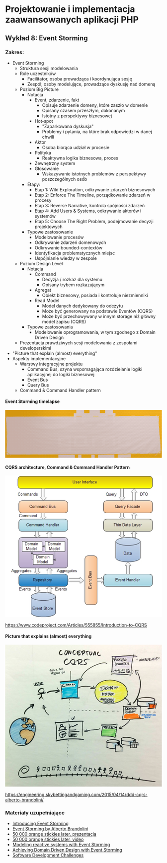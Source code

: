 # Projektowanie i implementacja zaawansowanych aplikacji PHP

## Wykład 8: Event Storming

### Zakres:

- Event Storming
    - Struktura sesji modelowania
    - Role uczestników
        - Facilitator, osoba prowadząca i koordynująca sesję
        - Zespół, osoby modelujące, prowadzące dyskusję nad domeną
    - Poziom Big Picture
        - Notacja
            - Event, zdarzenie, fakt
                - Opisuje zdarzenie domeny, które zaszło w domenie
                - Opisany czasem przeszłym, dokonanym
                - Istotny z perspektywy biznesowej 
            - Hot-spot
                - "Zaparkowana dyskusja"
                - Problemy i pytania, na które brak odpowiedzi w danej chwili
            - Aktor
                - Osoba biorąca udział w procesie
            - Polityka
                - Reaktywna logika biznesowa, proces
            - Zewnętrzny system
            - Głosowanie
                - Wskazywanie istotnych problemów z perspektywy poszczególnych osób
        - Etapy:
            - Etap 1: Wild Exploration, odkrywanie zdarzeń biznesowych
            - Etap 2: Enforce The Timeline, porządkowanie zdarzeń w procesy
            - Etap 3: Reverse Narrative, kontrola spójności zdarzeń
            - Etap 4: Add Users & Systems, odkrywanie aktorów i systemów
            - Etap 5: Choose The Right Problem, podejmowanie decyzji projektowych
        - Typowe zastosowanie
            - Modelowanie procesów
            - Odkrywanie zdarzeń domenowych
            - Odkrywanie bounded-contextów
            - Identyfikacja problematycznych miejsc
            - Uspójnianie wiedzy w zespole
    - Poziom Design Level
        - Notacja
            - Command
                - Decyzja / rozkaz dla systemu
                - Opisany trybem rozkazującym
            - Agregat
                - Obiekt biznesowy, posiada i kontroluje niezmienniki
            - Read Model
                - Model danych dedykowany do odczytu
                - Może być generowany na podstawie Eventów (CQRS)
                - Może być przechowywany w innym storage niż główny model zapisu (CQRS)
        - Typowe zastosowania
             - Modelowanie oprogramowania, w tym zgodnego z Domain Driven Design
    - Prezentacja prawdziwych sesji modelowania z zespołami developerskimi
- "Picture that explain (almost) everything"
- Aspekty implementacyjne
    - Warstwy integracyjne projektu
        - Command Bus, szyna wspomagająca rozdzielanie logiki aplikacyjnej do logiki biznesowej
        - Event Bus
        - Query Bus
    - Command & Command Handler pattern
    
#### Event Storming timelapse

![Event Storming timelapse](assets/08-domain-modeling-event-storming/event-storming-timelapse.gif)


#### CQRS architecture, Command & Command Handler Pattern

![CQRS](assets/08-domain-modeling-event-storming/cqrs.jpg)

https://www.codeproject.com/Articles/555855/Introduction-to-CQRS


#### Picture that explains (almost) everything

![Alberto CQRS](assets/08-domain-modeling-event-storming/alberto-cqrs.jpg)

https://engineering.skybettingandgaming.com/2015/04/14/ddd-cqrs-alberto-brandolini/

     
### Materiały uzupełniające

- [Introducing Event Storming](http://ziobrando.blogspot.com/2013/11/introducing-event-storming.html) 
- [Event Storming by Alberto Brandolini](http://eventstorming.com)
- [50 000 orange stickies later, prezentacja](https://www.slideshare.net/ziobrando/50000-orange-stickies-later)
- [50 000 orange stickies later, video](https://www.youtube.com/watch?v=1i6QYvYhlYQ)
- [Modeling reactive systems with Event Storming](https://blog.redelastic.com/corporate-arts-crafts-modelling-reactive-systems-with-event-storming-73c6236f5dd7)
- [Achieving Domain Driven Design with Event Storming](https://techbeacon.com/introduction-event-storming-easy-way-achieve-domain-driven-design)
- [Software Development Challenges](https://www.infoq.com/news/2016/05/software-development-challenges)
